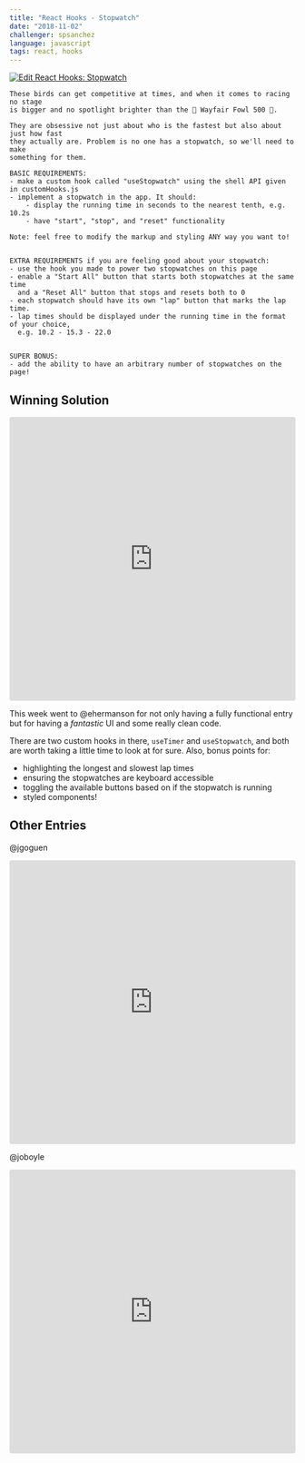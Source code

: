 ```yaml
---
title: "React Hooks - Stopwatch"
date: "2018-11-02"
challenger: spsanchez
language: javascript
tags: react, hooks
---
```


<a href="https://codesandbox.io/s/vr4k32nky" target="_blank">
  <img alt="Edit React Hooks: Stopwatch" src="https://codesandbox.io/static/img/play-codesandbox.svg">
</a>

```
These birds can get competitive at times, and when it comes to racing no stage
is bigger and no spotlight brighter than the 🏁 Wayfair Fowl 500 🏁.

They are obsessive not just about who is the fastest but also about just how fast
they actually are. Problem is no one has a stopwatch, so we'll need to make
something for them.

BASIC REQUIREMENTS:
- make a custom hook called "useStopwatch" using the shell API given in customHooks.js
- implement a stopwatch in the app. It should:
    - display the running time in seconds to the nearest tenth, e.g. 10.2s
    - have "start", "stop", and "reset" functionality

Note: feel free to modify the markup and styling ANY way you want to!


EXTRA REQUIREMENTS if you are feeling good about your stopwatch:
- use the hook you made to power two stopwatches on this page
- enable a "Start All" button that starts both stopwatches at the same time
  and a "Reset All" button that stops and resets both to 0
- each stopwatch should have its own "lap" button that marks the lap time.
- lap times should be displayed under the running time in the format of your choice,
  e.g. 10.2 - 15.3 - 22.0


SUPER BONUS:
- add the ability to have an arbitrary number of stopwatches on the page!
```


## Winning Solution

<iframe src="https://codesandbox.io/embed/y0q4rkn95z?autoresize=1&hidenavigation=1&view=preview" style="width:100%; height:500px; border:0; border-radius: 4px; overflow:hidden;" sandbox="allow-modals allow-forms allow-popups allow-scripts allow-same-origin"></iframe>

This week went to @ehermanson for not only having a fully functional entry but for having a _fantastic_ UI and some really clean code.

There are two custom hooks in there, `useTimer` and `useStopwatch`, and both are worth taking a little time to look at for sure. Also, bonus points for:

* highlighting the longest and slowest lap times
* ensuring the stopwatches are keyboard accessible
* toggling the available buttons based on if the stopwatch is running
* styled components!

## Other Entries

@jgoguen
<iframe src="https://codesandbox.io/embed/mjjxj05ow9?autoresize=1&hidenavigation=1&view=preview" style="width:100%; height:500px; border:0; border-radius: 4px; overflow:hidden;" sandbox="allow-modals allow-forms allow-popups allow-scripts allow-same-origin"></iframe>

@joboyle
<iframe src="https://codesandbox.io/embed/5y3pk5mj7p?autoresize=1&hidenavigation=1&view=preview" style="width:100%; height:500px; border:0; border-radius: 4px; overflow:hidden;" sandbox="allow-modals allow-forms allow-popups allow-scripts allow-same-origin"></iframe>
